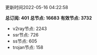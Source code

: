 更新时间2022-05-16 04:22:58

**总订阅: 401**
**总节点: 16683**
**有效节点: 3732**
- v2ray节点: 2243
- ssr节点: 726
- ss节点: 605
- trojan节点: 158
